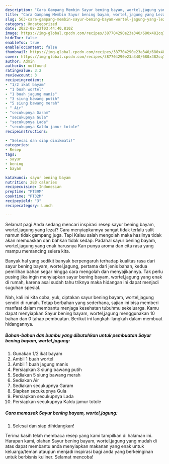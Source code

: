 ```yaml
---
description: "Cara Gampang Membin Sayur bening bayam, wortel,jagung yang Lezat Sekali"
title: "Cara Gampang Membin Sayur bening bayam, wortel,jagung yang Lezat Sekali"
slug: 563-cara-gampang-membin-sayur-bening-bayam-wortel-jagung-yang-lezat-sekali
category: Uncategorized
date: 2022-08-22T03:44:40.810Z
image: https://img-global.cpcdn.com/recipes/387704290e23a340/680x482cq70/sayur-bening-bayam-worteljagung-foto-resep-utama.jpg
hideToc: false
enableToc: true
enableTocContent: false
thumbnail: https://img-global.cpcdn.com/recipes/387704290e23a340/680x482cq70/sayur-bening-bayam-worteljagung-foto-resep-utama.jpg
cover: https://img-global.cpcdn.com/recipes/387704290e23a340/680x482cq70/sayur-bening-bayam-worteljagung-foto-resep-utama.jpg
author: Admin
authorAv: notfound
ratingvalue: 3.2
reviewcount: 3
recipeingredient:
- "1/2 ikat bayam"
- "1 buah wortel"
- "1 buah jagung manis"
- "3 siung bawang putih"
- "5 siung bawang merah"
- " Air"
- "secukupnya Garam"
- "secukupnya Gula"
- "secukupnya Lada"
- "secukupnya Kaldu jamur totole"
recipeinstructions:

- "Selesai dan siap dinikmati!"
categories:
- Resep
tags:
- sayur
- bening
- bayam

katakunci: sayur bening bayam 
nutrition: 283 calories
recipecuisine: Indonesian
preptime: "PT39M"
cooktime: "PT32M"
recipeyield: "3"
recipecategory: Lunch

---
```



Selamat pagi Anda sedang mencari inspirasi resep sayur bening bayam, wortel,jagung yang lezat? Cara menyiapkannya sangat tidak terlalu sulit namun tidak gampang juga. Tapi Kalau salah mengolah maka hasilnya tidak akan memuaskan dan bahkan tidak sedap. Padahal sayur bening bayam, wortel,jagung yang enak harusnya Kan punya aroma dan cita rasa yang mampu memancing selera kita.




Banyak hal yang sedikit banyak berpengaruh terhadap kualitas rasa dari sayur bening bayam, wortel,jagung, pertama dari jenis bahan, kedua pemilihan bahan segar hingga cara mengolah dan menyajikannya. Tak perlu pusing jika ingin menyiapkan sayur bening bayam, wortel,jagung yang enak di rumah, karena asal sudah tahu triknya maka hidangan ini dapat menjadi suguhan spesial.


Nah, kali ini kita coba, yuk, ciptakan sayur bening bayam, wortel,jagung sendiri di rumah. Tetap berbahan yang sederhana, sajian ini bisa memberi manfaat dalam membantu menjaga kesehatan tubuhmu sekeluarga. Kamu dapat menyiapkan Sayur bening bayam, wortel,jagung menggunakan 10 bahan dan 0 tahap pembuatan. Berikut ini langkah-langkah dalam membuat hidangannya.

<!--inarticleads1-->

##### Bahan-bahan dan bumbu yang dibutuhkan untuk pembuatan Sayur bening bayam, wortel,jagung:

1. Gunakan 1/2 ikat bayam
1. Ambil 1 buah wortel
1. Ambil 1 buah jagung manis
1. Persiapkan 3 siung bawang putih
1. Sediakan 5 siung bawang merah
1. Sediakan  Air
1. Sediakan secukupnya Garam
1. Siapkan secukupnya Gula
1. Persiapkan secukupnya Lada
1. Persiapkan secukupnya Kaldu jamur totole




<!--inarticleads2-->

##### Cara memasak Sayur bening bayam, wortel,jagung:


1. Selesai dan siap dihidangkan!



Terima kasih telah membaca resep yang kami tampilkan di halaman ini. Harapan kami, olahan Sayur bening bayam, wortel,jagung yang mudah di atas dapat membantu anda menyiapkan makanan yang enak untuk keluarga/teman ataupun menjadi inspirasi bagi anda yang berkeinginan untuk berbisnis kuliner. Selamat mencoba!
